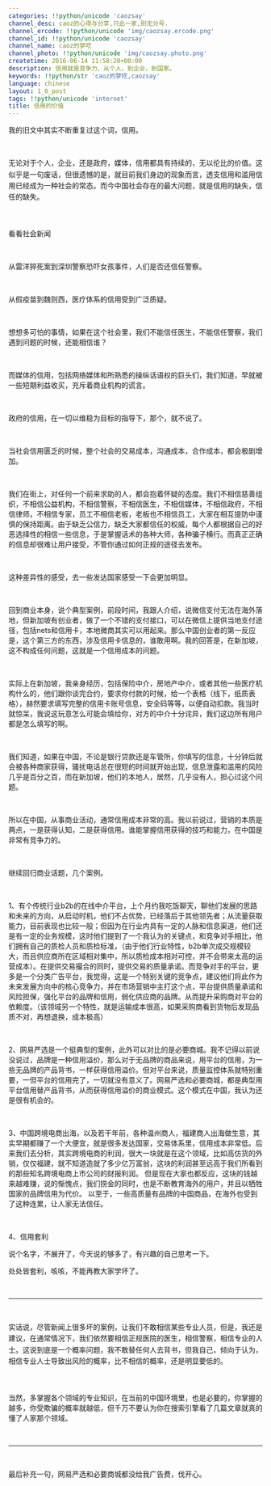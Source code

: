 ```yaml
---
categories: !!python/unicode 'caozsay'
channel_desc: caoz的心得与分享,只此一家,别无分号.
channel_ercode: !!python/unicode 'img/caozsay.ercode.png'
channel_id: !!python/unicode 'caozsay'
channel_name: caoz的梦呓
channel_photo: !!python/unicode 'img/caozsay.photo.png'
createtime: 2016-06-14 11:58:20+00:00
description: 信用就是竞争力，从个人，到企业，到国家。
keywords: !!python/str 'caoz的梦呓,caozsay'
language: chinese
layout: 1_0_post
tags: !!python/unicode 'internet'
title: 信用的价值
---
```

<div class="rich_media_content" id="js_content">
<p>
         我的旧文中其实不断重复过这个词，信用。
        </p>
<p>
<br/>
</p>
<p>
<span style="line-height: 1.6;">
          无论对于个人，企业，还是政府，媒体，信用都具有持续的，无以伦比的价值。这似乎是一句废话，但很遗憾的是，就目前我们身边的现象而言，透支信用和滥用信用已经成为一种社会的常态。而今中国社会存在的最大问题，就是信用的缺失，信任的缺失。
         </span>
</p>
<p>
<span style="line-height: 1.6;">
<br/>
</span>
</p>
<p>
         看看社会新闻
        </p>
<p>
<br/>
</p>
<p>
         从雷洋猝死案到深圳警察恐吓女孩事件，人们是否还信任警察。
        </p>
<p>
<br/>
</p>
<p>
         从假疫苗到魏则西，医疗体系的信用受到广泛质疑。
        </p>
<p>
<br/>
</p>
<p>
         想想多可怕的事情，如果在这个社会里，我们不能信任医生，不能信任警察，我们遇到问题的时候，还能相信谁？
        </p>
<p>
<br/>
</p>
<p>
         而媒体的信用，包括网络媒体和所熟悉的操纵话语权的巨头们，我们知道，早就被一些短期利益收买，充斥着商业机构的谎言。
        </p>
<p>
<br/>
</p>
<p>
         政府的信用，在一切以维稳为目标的指导下，那个，就不说了。
        </p>
<p>
<br/>
</p>
<p>
         当社会信用匮乏的时候，整个社会的交易成本，沟通成本，合作成本，都会极剧增加。
        </p>
<p>
<br/>
</p>
<p>
         我们在街上，对任何一个前来求助的人，都会抱着怀疑的态度。我们不相信慈善组织，不相信公益机构，不相信警察，不相信医生，不相信媒体，不相信政府，不相信律师，不相信专家，员工不相信老板，老板也不相信员工，大家在相互提防中谨慎的保持距离。由于缺乏公信力，缺乏大家都信任的权威，每个人都根据自己的好恶选择性的相信一些信息，于是掌握话术的各种大师，各种骗子横行。而真正正确的信息却很难让用户接受，不管你通过如何正规的途径去发布。
        </p>
<p>
<br/>
</p>
<p>
         这种差异性的感受，去一些发达国家感受一下会更加明显。
        </p>
<p>
<br/>
</p>
<p>
         回到商业本身，说个典型案例，前段时间，我跟人介绍，说微信支付无法在海外落地，但新加坡有创业者，做了一个不错的支付接口，可以在微信上提供当地支付途径，包括nets和信用卡，本地微商其实可以用起来。那么中国创业者的第一反应是，这个第三方的东西，涉及信用卡信息的，谁敢用啊。我的回答是，在新加坡，这不构成任何问题，这就是一个信用成本的问题。
        </p>
<p>
<br/>
</p>
<p>
         实际上在新加坡，我亲身经历，包括保险中介，房地产中介，或者其他一些医疗机构什么的，他们跟你谈完合约，要求你付款的时候，给一个表格（线下，纸质表格），赫然要求填写完整的信用卡账号信息，安全码等等，以便自动扣款。我当时就惊呆，我说这玩意怎么可能会填给你，对方的中介十分诧异，我们这边所有用户都是怎么填写的啊。
        </p>
<p>
<br/>
</p>
<p>
         我们知道，如果在中国，不论是银行贷款还是车管所，你填写的信息，十分钟后就会被各种商家获得，骚扰电话总在很短的时间就开始出现，信息泄露和滥用的风险几乎是百分之百，而在新加坡，他们的本地人，居然，几乎没有人，担心过这个问题。
        </p>
<p>
<br/>
</p>
<p>
         所以在中国，从事商业活动，通常信用成本非常的高。我以前说过，营销的本质是两点，一是获得认知，二是获得信用。谁能掌握信用获得的技巧和能力，在中国是非常有竞争力的。
        </p>
<p>
<br/>
</p>
<p>
         继续回归商业话题，几个案例。
        </p>
<p>
<br/>
</p>
<p>
         1、有个传统行业b2b的在线中介平台，上个月约我吃饭聊天，聊他们发展的思路和未来的方向，从启动时机，他们不占优势，已经落后于其他领先者；从流量获取能力，目前表现也比较一般；但因为在行业内具有一定的人脉和信息渠道，他们还是有一定的业务规模，这时他们提到了一个我认为的关键点，和竞争对手相比，他们拥有自己的质检人员和质检标准，（由于他们行业特性，b2b单次成交规模较大，而且供应商所在区域相对集中，所以质检成本相对可控，并不会带来太高的运营成本）。在提供交易撮合的同时，提供交易的质量承诺。而竞争对手的平台，更多是一个分类广告平台，我觉得，这是一个特别关键的竞争点，建议他们将此作为未来发展方向中的核心竞争力，并在市场营销中主打这个点，平台提供质量承诺和风险担保，强化平台的品牌和信用，弱化供应商的品牌。从而提升采购商对平台的依赖度。（该领域另一个特性，就是运输成本很高，如果采购商看到货物后发现品质不对，再想退换，成本极高）
        </p>
<p>
<br/>
</p>
<p>
         2、网易严选是一个挺典型的案例，此外可以对比的是必要商城。我不记得以前说没说过，品牌是一种信用溢价，那么对于无品牌的商品来说，用平台的信用，为一些无品牌的产品背书，一样获得信用溢价。但对平台来说，质量监控体系就特别重要，一但平台的信用完了，一切就没有意义了。网易严选和必要商城，都是典型用平台信用替产品背书，从而获得信用溢价的商业模式。这个模式在中国，我认为还是很有机会的。
        </p>
<p>
<br/>
</p>
<p>
         3、中国跨境电商出海，以及若干年前，各种温州商人，福建商人出海做生意，其实早期都赚了一个大便宜，就是很多发达国家，交易体系里，信用成本非常低。后来我们去分析，其实跨境电商的利润，很大一块就是在这个领域，比如高仿货的外销，仅仅福建，就不知道造就了多少亿万富翁，这块的利润甚至远高于我们所看到的那些知名跨境电商上市公司的财报利润。 但是现在大家也都反应，这块的钱越来越难赚，说的惭愧点，我们捞金的同时，也是不断教育海外的用户，并且以牺牲国家的品牌信用为代价。 以至于，一些高质量有品牌的中国商品，在海外也受到了这种连累，让人家无法信任。
        </p>
<p>
<br/>
</p>
<p>
         4、信用套利
        </p>
<p>
         说个名字，不展开了，今天说的够多了，有兴趣的自己思考一下。
        </p>
<p>
         处处皆套利，咳咳，不能再教大家学坏了。
        </p>
<p>
<br/>
</p>
<hr/>
<p>
<br/>
</p>
<p>
<span style="line-height: 1.6;">
          实话说，尽管新闻上很多坏的案例，让我们不敢相信某些专业人员，但是，我还是建议，在通常情况下，我们依然要相信正规医院的医生，相信警察，相信专业的人士。这说到底是一个概率问题，我不敢替任何人去背书，但我自己，倾向于认为，相信专业人士导致出风险的概率，比不相信的概率，还是明显要低的。
         </span>
<br/>
</p>
<p>
<span style="line-height: 1.6;">
<br/>
</span>
</p>
<p>
         当然，多掌握各个领域的专业知识，在当前的中国环境里，也是必要的，你掌握的越多，你受欺骗的概率就越低，但千万不要认为你在搜索引擎看了几篇文章就真的懂了人家那个领域。
        </p>
<p>
<br/>
</p>
<hr/>
<p>
<br/>
</p>
<p>
         最后补充一句，网易严选和必要商城都没给我广告费，伐开心。
        </p>
</div>